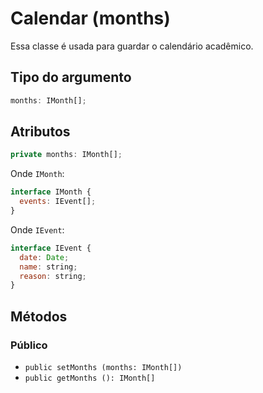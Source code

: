 # Calendar (months)

Essa classe é usada para guardar o calendário acadêmico.

## Tipo do argumento

```js
months: IMonth[];
```

## Atributos

```js
private months: IMonth[];
```

Onde `IMonth`:

```js
interface IMonth {
  events: IEvent[];
}
```

Onde `IEvent`:

```js
interface IEvent {
  date: Date;
  name: string;
  reason: string;
}
```

## Métodos

### Público

- `public setMonths (months: IMonth[])`
- `public getMonths (): IMonth[]`
